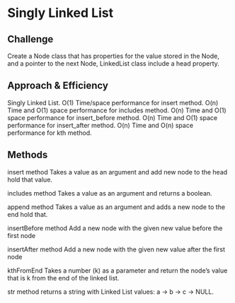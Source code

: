 # Singly Linked List

## Challenge

Create a Node class that has properties for the value stored in the Node, and a pointer to the next Node, LinkedList class include a head property.

## Approach & Efficiency

Singly Linked List.
O(1) Time/space performance for insert method.
O(n) Time and O(1) space performance for includes method.
O(n) Time and O(1) space performance for insert_before method.
O(n) Time and O(1) space performance for insert_after method.
O(n) Time and O(n) space performance for kth method.

## Methods

insert method
Takes a value as an argument and add new node to the head hold that value.

includes method
Takes a value as an argument and returns a boolean.

append method
Takes a value as an argument and adds a new node to the end hold that.

insertBefore method
Add a new node with the given new value before the first node

insertAfter method
Add a new node with the given new value after the first node

kthFromEnd
Takes a number (k) as a parameter and return the node’s value that is k from the end of the linked list.

str method
returns a string with Linked List values: a -> b -> c -> NULL.